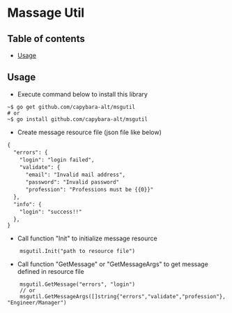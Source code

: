 # Massage Util
## Table of contents
+ [Usage](#usage)
## Usage
+ Execute command below to install this library
```
~$ go get github.com/capybara-alt/msgutil
# or
~$ go install github.com/capybara-alt/msgutil
```
+ Create message resource file (json file like below)

```{```<br>
&ensp;&ensp;```"errors": {```<br>
&ensp;&ensp;&ensp;&ensp;```"login": "login failed",```<br>
&ensp;&ensp;&ensp;&ensp;```"validate": {```<br>
&ensp;&ensp;&ensp;&ensp;&ensp;&ensp;```"email": "Invalid mail address",```<br>
&ensp;&ensp;&ensp;&ensp;&ensp;&ensp;```"password": "Invalid password"```<br>
&ensp;&ensp;&ensp;&ensp;&ensp;&ensp;```"profession": "Professions must be {{0}}"```<br>
&ensp;&ensp;```},```<br>
&ensp;&ensp;```"info": {```<br>
&ensp;&ensp;&ensp;&ensp;```"login": "success!!"```<br>
&ensp;&ensp;```},```<br>
```}```
+ Call function "Init" to initialize message resource
```
    msgutil.Init("path to resource file")
```
+ Call function "GetMessage" or "GetMessageArgs" to get message defined in resource file
```
    msgutil.GetMessage("errors", "login")
    // or
    msgutil.GetMessageArgs([]string{"errors","validate","profession"}, "Engineer/Manager")
```
